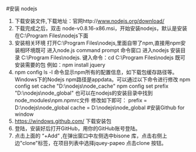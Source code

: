 ﻿#安装 nodejs
 1. 下载安装文件,下载地址：官网http://www.nodejs.org/download/ 
 2. 下载完成之后，双击 node-v0.8.16-x86.msi，开始安装nodejs，默认是安装在C:\Program Files\nodejs下面
 3. 安装相关环境
    打开C:\Program Files\nodejs,里面自带了npm,直接用npm安装相环境既可
    进入node.js command prompt 命令窗口
	进入nodejs 安装目录 C:\Program Files\nodejs. 键入命令：cd C:\Program Files\nodejs 既可 安装需要的包 例如：npm install jquery
 4. npm config ls -l 命令显示npm所有的配置信息，如下载包缓存路径等。
    Windows下的Nodejs npm路径是appdata。可以通过以下命令进行修改
	npm config set cache "D:\nodejs\node_cache"
	npm config set prefix "D:\nodejs\node_global"
	也可以在nodejs的安装目录中找到node_modules\npm\.npmrc文件
	修改如下即可：
	prefix = D:\nodejs\node_global
	cache = D:\nodejs\node_global
#安装Github for window
 1. https://windows.github.com/ 下载安装包
 2. 登陆，安装好后打开GitHub，用你的GitHub账号登陆。
 3. 点击上面的 “+Add” ,在弹出窗口中左侧选中bisone 库，点击右侧上边"clone"标签，在项目列表中选择jquey-papeo 点击clone 按钮。
   
 
   
   
 
   